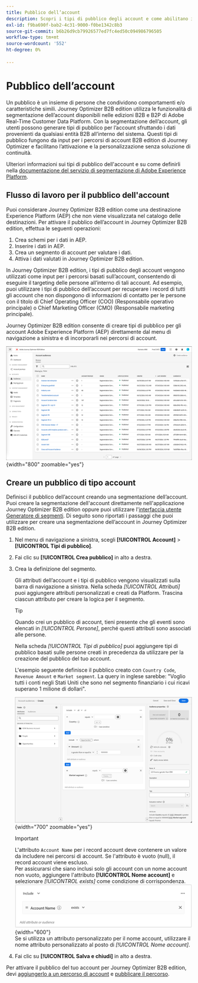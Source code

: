 ```yaml
---
title: Pubblico dell’account
description: Scopri i tipi di pubblico degli account e come abilitano i percorsi basati su account.
exl-id: f9ba690f-bab2-4c31-9000-f0be1342c8b3
source-git-commit: b6b26d9cb79926577ed7fc4ed50c094986796505
workflow-type: tm+mt
source-wordcount: '552'
ht-degree: 0%

---
```


# Pubblico dell’account

Un pubblico è un insieme di persone che condividono comportamenti e/o caratteristiche simili. Journey Optimizer B2B edition utilizza le funzionalità di segmentazione dell’account disponibili nelle edizioni B2B e B2P di Adobe Real-Time Customer Data Platform. Con la segmentazione dell’account, gli utenti possono generare tipi di pubblico per l’account sfruttando i dati provenienti da qualsiasi entità B2B all’interno del sistema. Questi tipi di pubblico fungono da input per i percorsi di account B2B edition di Journey Optimizer e facilitano l’attivazione e la personalizzazione senza soluzione di continuità.

Ulteriori informazioni sui tipi di pubblico dell&#39;account e su come definirli nella [documentazione del servizio di segmentazione di Adobe Experience Platform](https://experienceleague.adobe.com/en/docs/experience-platform/segmentation/types/account-audiences).

## Flusso di lavoro per il pubblico dell&#39;account

Puoi considerare Journey Optimizer B2B edition come una destinazione Experience Platform (AEP) che non viene visualizzata nel catalogo delle destinazioni. Per attivare il pubblico dell’account in Journey Optimizer B2B edition, effettua le seguenti operazioni:

1. Crea schemi per i dati in AEP.
1. Inserire i dati in AEP.
1. Crea un segmento di account per valutare i dati.
1. Attiva i dati valutati in Journey Optimizer B2B edition.

In Journey Optimizer B2B edition, i tipi di pubblico degli account vengono utilizzati come input per i percorsi basati sull’account, consentendo di eseguire il targeting delle persone all’interno di tali account. Ad esempio, puoi utilizzare i tipi di pubblico dell’account per recuperare i record di tutti gli account che non dispongono di informazioni di contatto per le persone con il titolo di Chief Operating Officer (COO) (Responsabile operativo principale) o Chief Marketing Officer (CMO) (Responsabile marketing principale).

Journey Optimizer B2B edition consente di creare tipi di pubblico per gli account Adobe Experience Platform (AEP) direttamente dal menu di navigazione a sinistra e di incorporarli nei percorsi di account.

![Accedere ai tipi di pubblico dell&#39;account](./assets/account-audiences-browse.png){width="800" zoomable="yes"}

## Creare un pubblico di tipo account

Definisci il pubblico dell’account creando una segmentazione dell’account. Puoi creare la segmentazione dell&#39;account direttamente nell&#39;applicazione Journey Optimizer B2B edition oppure puoi utilizzare l&#39;[interfaccia utente Generatore di segmenti](https://experienceleague.adobe.com/en/docs/experience-platform/segmentation/ui/segment-builder). Di seguito sono riportati i passaggi che puoi utilizzare per creare una segmentazione dell’account in Journey Optimizer B2B edition.

1. Nel menu di navigazione a sinistra, scegli **[!UICONTROL Account]** > **[!UICONTROL Tipi di pubblico]**.

1. Fai clic su **[!UICONTROL Crea pubblico]** in alto a destra.

1. Crea la definizione del segmento.

   Gli attributi dell’account e i tipi di pubblico vengono visualizzati sulla barra di navigazione a sinistra. Nella scheda _[!UICONTROL Attributi]_ puoi aggiungere attributi personalizzati e creati da Platform. Trascina ciascun attributo per creare la logica per il segmento.

   >[!TIP]
   >
   >Quando crei un pubblico di account, tieni presente che gli eventi sono elencati in _[!UICONTROL Persone]_, perché questi attributi sono associati alle persone.<br/>
   >
   >Nella scheda _[!UICONTROL Tipi di pubblico]_ puoi aggiungere tipi di pubblico basati sulle persone creati in precedenza da utilizzare per la creazione del pubblico del tuo account.

   L&#39;esempio seguente definisce il pubblico creato con `Country Code`, `Revenue Amount` e `Market segment`. La query in inglese sarebbe: &quot;Voglio tutti i conti negli Stati Uniti che sono nel segmento finanziario i cui ricavi superano 1 milione di dollari&quot;.

   ![esempio generatore di segmenti di pubblico dell&#39;account](./assets/audience-segment-builder-US-finance-1M.png){width="700" zoomable="yes"}
   <br/>

   >[!IMPORTANT]
   >
   >L&#39;attributo `Account Name` per i record account deve contenere un valore da includere nei percorsi di account. Se l&#39;attributo è vuoto (null), il record account viene escluso.<br/>
   >Per assicurarsi che siano inclusi solo gli account con un nome account non vuoto, aggiungere l&#39;attributo **[!UICONTROL Nome account]** e selezionare _[!UICONTROL exists]_ come condizione di corrispondenza.<br/>
   >![L&#39;attributo Nome account esiste](./assets/audience-segment-builder-account-name-exists.png){width="600"}
   ><br/>Se si utilizza un attributo personalizzato per il nome account, utilizzare il nome attributo personalizzato al posto di _[!UICONTROL Nome account]_.

1. Fai clic su **[!UICONTROL Salva e chiudi]** in alto a destra.

Per attivare il pubblico del tuo account per Journey Optimizer B2B edition, devi [aggiungerlo a un percorso di account](../journeys/journey-overview.md#add-the-account-audience-for-your-journey) e [pubblicare il percorso](../journeys/journey-overview.md).

